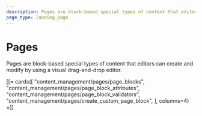 ```yaml
---
description: Pages are block-based special types of content that editors can create and modify by using a visual drag-and-drop editor.
page_type: landing_page
---
```


# Pages

Pages are block-based special types of content that editors can create and modify by using a visual drag-and-drop editor.

[[= cards([
    "content_management/pages/page_blocks",
    "content_management/pages/page_block_attributes",
    "content_management/pages/page_block_validators",
    "content_management/pages/create_custom_page_block",
], columns=4) =]]
